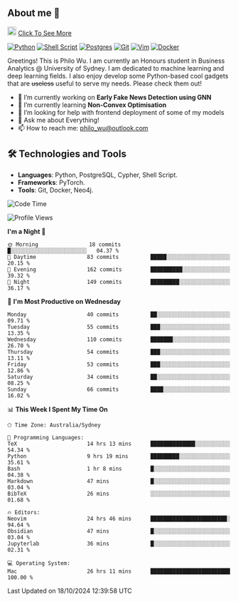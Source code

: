 ## About me 🤗

<a href="#"><img src="https://media.giphy.com/media/hvRJCLFzcasrR4ia7z/giphy.gif" width="20px" height="20px"></a> [Click To See More](https://codeboyphilo.github.io)

[![Python](https://img.shields.io/badge/python-3670A0?style=for-the-badge&logo=python&logoColor=ffdd54)](#)
[![Shell Script](https://img.shields.io/badge/shell_script-%23121011.svg?style=for-the-badge&logo=gnu-bash&logoColor=white)](#)
[![Postgres](https://img.shields.io/badge/postgres-%23316192.svg?style=for-the-badge&logo=postgresql&logoColor=white)](#)
[![Git](https://img.shields.io/badge/git-%23F05033.svg?style=for-the-badge&logo=git&logoColor=white)](#)
[![Vim](https://img.shields.io/badge/VIM-%2311AB00.svg?style=for-the-badge&logo=vim&logoColor=white)](#)
[![Docker](https://img.shields.io/badge/docker-%230db7ed.svg?style=for-the-badge&logo=docker&logoColor=white)](#)

Greetings! This is Philo Wu. I am currently an Honours student in Business Analytics \@ University of Sydney. I am dedicated to machine learning and deep learning fields. I also enjoy develop some Python-based cool gadgets that are ~~useless~~ useful to serve my needs. Please check them out!

- 🔭 I’m currently working on **Early Fake News Detection using GNN**
- 🌱 I’m currently learning **Non-Convex Optimisation**
- 🤔 I’m looking for help with frontend deployment of some of my models
- 💬 Ask me about Everything!
- 📫 How to reach me: philo_wu@outlook.com

## 🛠 Technologies and Tools
- **Languages**: Python, PostgreSQL, Cypher, Shell Script.
- **Frameworks**: PyTorch.
- **Tools**: Git, Docker, Neo4j.

<!--START_SECTION:waka-->
![Code Time](http://img.shields.io/badge/Code%20Time-564%20hrs%2049%20mins-blue)

![Profile Views](http://img.shields.io/badge/Profile%20Views-0-blue)

**I'm a Night 🦉** 

```text
🌞 Morning                18 commits          █░░░░░░░░░░░░░░░░░░░░░░░░   04.37 % 
🌆 Daytime                83 commits          █████░░░░░░░░░░░░░░░░░░░░   20.15 % 
🌃 Evening                162 commits         ██████████░░░░░░░░░░░░░░░   39.32 % 
🌙 Night                  149 commits         █████████░░░░░░░░░░░░░░░░   36.17 % 
```
📅 **I'm Most Productive on Wednesday** 

```text
Monday                   40 commits          ██░░░░░░░░░░░░░░░░░░░░░░░   09.71 % 
Tuesday                  55 commits          ███░░░░░░░░░░░░░░░░░░░░░░   13.35 % 
Wednesday                110 commits         ███████░░░░░░░░░░░░░░░░░░   26.70 % 
Thursday                 54 commits          ███░░░░░░░░░░░░░░░░░░░░░░   13.11 % 
Friday                   53 commits          ███░░░░░░░░░░░░░░░░░░░░░░   12.86 % 
Saturday                 34 commits          ██░░░░░░░░░░░░░░░░░░░░░░░   08.25 % 
Sunday                   66 commits          ████░░░░░░░░░░░░░░░░░░░░░   16.02 % 
```


📊 **This Week I Spent My Time On** 

```text
🕑︎ Time Zone: Australia/Sydney

💬 Programming Languages: 
TeX                      14 hrs 13 mins      ██████████████░░░░░░░░░░░   54.34 % 
Python                   9 hrs 19 mins       █████████░░░░░░░░░░░░░░░░   35.61 % 
Bash                     1 hr 8 mins         █░░░░░░░░░░░░░░░░░░░░░░░░   04.38 % 
Markdown                 47 mins             █░░░░░░░░░░░░░░░░░░░░░░░░   03.04 % 
BibTeX                   26 mins             ░░░░░░░░░░░░░░░░░░░░░░░░░   01.68 % 

🔥 Editors: 
Neovim                   24 hrs 46 mins      ████████████████████████░   94.64 % 
Obsidian                 47 mins             █░░░░░░░░░░░░░░░░░░░░░░░░   03.04 % 
Jupyterlab               36 mins             █░░░░░░░░░░░░░░░░░░░░░░░░   02.31 % 

💻 Operating System: 
Mac                      26 hrs 11 mins      █████████████████████████   100.00 % 
```


 Last Updated on 18/10/2024 12:39:58 UTC
<!--END_SECTION:waka-->
